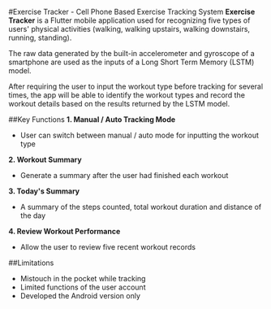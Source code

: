 #Exercise Tracker - Cell Phone Based Exercise Tracking System
**Exercise Tracker** is a Flutter mobile application used for recognizing five types of users' physical activities (walking, walking upstairs, walking downstairs, running, standing). 

The raw data generated by the built-in accelerometer and gyroscope of a smartphone are used as the inputs of a Long Short Term Memory (LSTM) model. 

After requiring the user to input the workout type before tracking for several times, the app will be able to identify the workout types and record the workout details based on the results returned by the LSTM model.

##Key Functions
**1.	Manual / Auto Tracking Mode**
- User can switch between manual / auto mode for inputting the workout type

**2.	Workout Summary**
- Generate a summary after the user had finished each workout

**3.	Today's Summary**
- A summary of the steps counted, total workout duration and distance of the day

**4.	Review Workout Performance**
- Allow the user to review five recent workout records

##Limitations
 - Mistouch in the pocket while tracking
 - Limited functions of the user account
 - Developed the Android version only
